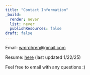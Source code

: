 ```yaml
---
title: "Contact Information"
_build:
  render: never
  list: never
  publishResources: false
draft: false
---
```


Email: wmrohren@gmail.com

Resume: [here](./Resume_1-22-25.pdf) (last updated 1/22/25)

Feel free to email with any questions :)